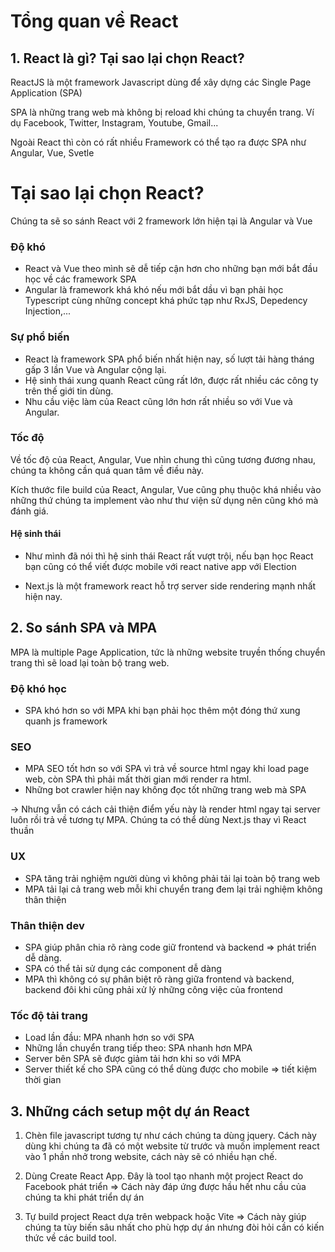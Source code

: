 # Tổng quan về React

## 1. React là gì? Tại sao lại chọn React?
ReactJS là một framework Javascript dùng để xây dựng các Single Page Application (SPA)

SPA là những trang web mà không bị reload khi chúng ta chuyển trang. Ví dụ Facebook, Twitter, Instagram, Youtube, Gmail...

Ngoài React thì còn có rất nhiều Framework có thể tạo ra được SPA như Angular, Vue, Svetle

# Tại sao lại chọn React?
Chúng ta sẽ so sánh React với 2 framework lớn hiện tại là Angular và Vue

### Độ khó

- React và Vue theo mình sẽ dễ tiếp cận hơn cho những bạn mới bắt đầu học về các  framework SPA
- Angular là framework khá khó nếu mới bắt dầu vì bạn phải học Typescript cùng những concept khá phức tạp như RxJS, Depedency Injection,...

### Sự phổ biến
- React là framework SPA phổ biến nhất hiện nay, số lượt tải hàng tháng gấp 3 lần Vue và Angular cộng lại.
- Hệ sinh thái xung quanh React cũng rất lớn, được rất nhiều các công ty trên thế giới tin dùng.
- Nhu cầu việc làm của React cũng lớn hơn rất nhiều so với Vue và Angular.

### Tốc độ
Về tốc độ của React, Angular, Vue nhìn chung thì cũng tương đương nhau, chúng ta không cần quá quan tâm về điều này.

Kích thước  file build của React, Angular, Vue cũng phụ thuộc khá nhiều vào những thứ chúng ta implement vào như thư viện sử dụng nên cũng khó mà đánh giá.


#### Hệ sinh thái
- Như mình đã nói thì hệ sinh thái React rất vượt trội, nếu bạn học React bạn cũng có thể viết được mobile với react native app với Election

- Next.js là một framework react hỗ trợ server side rendering mạnh nhất hiện nay.

## 2. So sánh SPA và MPA
MPA là multiple Page Application, tức là những website truyền thống chuyển trang thì sẽ load lại toàn bộ trang web.

### Độ khó học
- SPA khó hơn so với MPA khi bạn phải học thêm một đóng thứ xung quanh js framework

### SEO
- MPA SEO tốt hơn so với SPA vì trả về source html ngay khi load page web, còn SPA thì phải mất thời gian mới render ra html.
- Những bot crawler hiện nay không đọc tốt những trang web mà SPA

-> Nhưng vẫn có cách cải thiện điểm yếu này là render html ngay tại server luôn rồi trả về tương tự MPA. Chúng ta có thể dùng Next.js thay vì React thuần

### UX
- SPA tăng trải nghiệm người dùng vì không phải tải lại toàn bộ trang web
- MPA tải lại cả trang web mỗi khi chuyển trang đem lại trải nghiệm không thân thiện

### Thân thiện dev
- SPA giúp phân chia rõ ràng code giữ frontend và backend => phát triển dễ dàng.
- SPA có thể tải sử dụng các component dễ dàng
- MPA thì không có sự phân biệt rõ ràng giữa frontend và backend, backend đôi khi cũng phải xử lý những công việc của frontend

### Tốc độ tải trang
- Load lần đầu: MPA nhanh hơn so với SPA
- Những lần chuyển trang tiếp theo: SPA nhanh hơn MPA
- Server bên SPA sẽ được giảm tải hơn khi so với MPA
- Server thiết kế cho SPA cũng có thể dùng được cho mobile => tiết kiệm thời gian


## 3. Những cách setup một dự án React
1. Chèn file javascript tương tự như cách chúng ta dùng jquery. Cách này dùng khi chúng ta đã có một website từ trước và muốn implement react vào 1 phần nhở trong website, cách này sẽ có nhiều hạn chế.

2. Dùng Create React App. Đây là tool tạo nhanh một project React do Facebook phát triển => Cách này đáp ứng được hầu hết nhu cầu của chúng ta khi phát triển dự án

3. Tự build project React dựa trên webpack hoặc Vite => Cách này giúp chúng ta tùy biến sâu nhất cho phù hợp dự án nhưng đòi hỏi cần có kiến thức về các build tool.






